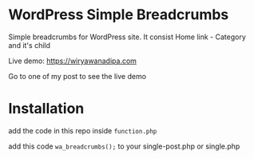 # WordPress Simple Breadcrumbs
Simple breadcrumbs for WordPress site. It consist Home link - Category and it's child

Live demo: https://wiryawanadipa.com

Go to one of my post to see the live demo

# Installation
add the code in this repo inside `function.php`

add this code `wa_breadcrumbs();` to your single-post.php or single.php
